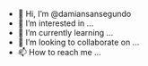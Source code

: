 - 👋 Hi, I’m @damiansansegundo
- 👀 I’m interested in ...
- 🌱 I’m currently learning ...
- 💞️ I’m looking to collaborate on ...
- 📫 How to reach me ...

<!---
damiansansegundo/damiansansegundo is a ✨ special ✨ repository because its `README.md` (this file) appears on your GitHub profile.
You can click the Preview link to take a look at your changes.
--->
